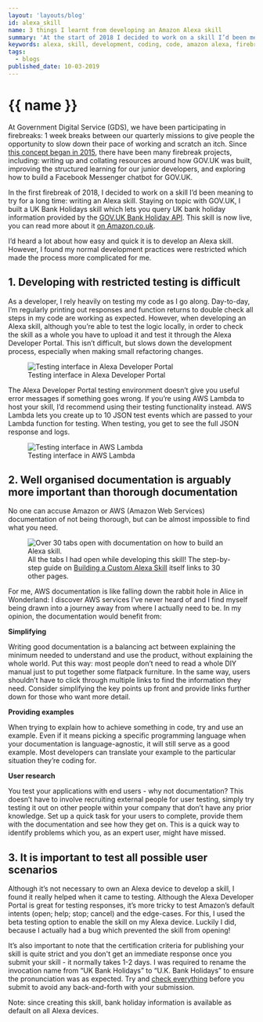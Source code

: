 ```yaml
---
layout: 'layouts/blog'
id: alexa_skill
name: 3 things I learnt from developing an Amazon Alexa skill
summary: 'At the start of 2018 I decided to work on a skill I’d been meaning to try for a long time: writing an Alexa skill. I’d heard a lot of good things around developing Alexa skills, primarily how easy and quick it is to do. However, I found my normal development practices were restricted which made the process more complicated for me.'
keywords: alexa, skill, development, coding, code, amazon alexa, firebreak
tags:
  - blogs
published_date: 10-03-2019
---
```


# {{ name }}

At Government Digital Service (GDS), we have been participating in firebreaks: 1 week breaks between our quarterly missions to give people the opportunity to slow down their pace of working and scratch an itch. Since [this concept began in 2015](https://insidegovuk.blog.gov.uk/2015/02/06/gov-uks-firebreak-why-and-how-we-spent-a-month-working-differently/), there have been many firebreak projects, including: writing up and collating resources around how GOV.UK was built, improving the structured learning for our junior developers, and exploring how to build a Facebook Messenger chatbot for GOV.UK.

In the first firebreak of 2018, I decided to work on a skill I’d been meaning to try for a long time: writing an Alexa skill. Staying on topic with GOV.UK, I built a UK Bank Holidays skill which lets you query UK bank holiday information provided by the [GOV.UK Bank Holiday API](https://www.gov.uk/bank-holidays.json). This skill is now live, you can read more about it [on Amazon.co.uk](https://www.amazon.co.uk/Vanita-Barrett-UK-Bank-Holidays/dp/B078Z18S3G).

I’d heard a lot about how easy and quick it is to develop an Alexa skill. However, I found my normal development practices were restricted which made the process more complicated for me.

## 1. Developing with restricted testing is difficult

As a developer, I rely heavily on testing my code as I go along. Day-to-day, I’m regularly printing out responses and function returns to double check all steps in my code are working as expected. However, when developing an Alexa skill, although you’re able to test the logic locally, in order to check the skill as a whole you have to upload it and test it through the Alexa Developer Portal. This isn’t difficult, but slows down the development process, especially when making small refactoring changes.

<figure>
  <img src="/assets/blog-images/alexa_skill_test.png" alt="Testing interface in Alexa Developer Portal"/>
  <figcaption>Testing interface in Alexa Developer Portal</figcaption>
</figure>

The Alexa Developer Portal testing environment doesn’t give you useful error messages if something goes wrong. If you’re using AWS Lambda to host your skill, I’d recommend using their testing functionality instead. AWS Lambda lets you create up to 10 JSON test events which are passed to your Lambda function for testing. When testing, you get to see the full JSON response and logs.

<figure>
  <img src="/assets/blog-images/alexa_skill_lambda.png" alt="Testing interface in AWS Lambda"/>
  <figcaption>Testing interface in AWS Lambda</figcaption>
</figure>

## 2. Well organised documentation is arguably more important than thorough documentation
No one can accuse Amazon or AWS (Amazon Web Services) documentation of not being thorough, but can be almost impossible to find what you need.

<figure>
  <img src="/assets/blog-images/alexa_skill_tabs.png" alt="Over 30 tabs open with documentation on how to build an Alexa skill."/>
  <figcaption>All the tabs I had open while developing this skill! The step-by-step guide on <a href="https://developer.amazon.com/docs/custom-skills/steps-to-build-a-custom-skill.html#step-1-design-a-voice-user-interface">Building a Custom Alexa Skill</a> itself links to 30 other pages.</figcaption>
</figure>

For me, AWS documentation is like falling down the rabbit hole in Alice in Wonderland: I discover AWS services I’ve never heard of and I find myself being drawn into a journey away from where I actually need to be. In my opinion, the documentation would benefit from:


**Simplifying**

Writing good documentation is a balancing act between explaining the minimum needed to understand and use the product, without explaining the whole world. Put this way: most people don’t need to read a whole DIY manual just to put together some flatpack furniture. In the same way, users shouldn’t have to click through multiple links to find the information they need. Consider simplifying the key points up front and provide links further down for those who want more detail.

**Providing examples**

When trying to explain how to achieve something in code, try and use an example. Even if it means picking a specific programming language when your documentation is language-agnostic, it will still serve as a good example. Most developers can translate your example to the particular situation they’re coding for.

**User research**

You test your applications with end users - why not documentation? This doesn’t have to involve recruiting external people for user testing, simply try testing it out on other people within your company that don’t have any prior knowledge. Set up a quick task for your users to complete, provide them with the documentation and see how they get on. This is a quick way to identify problems which you, as an expert user, might have missed.


## 3. It is important to test all possible user scenarios
Although it’s not necessary to own an Alexa device to develop a skill, I found it really helped when it came to testing. Although the Alexa Developer Portal is great for testing responses, it’s more tricky to test Amazon’s default intents (open; help; stop; cancel) and the edge-cases. For this, I used the beta testing option to enable the skill on my Alexa device. Luckily I did, because I actually had a bug which prevented the skill from opening!

It’s also important to note that the certification criteria for publishing your skill is quite strict and you don't get an immediate response once you submit your skill - it normally takes 1-2 days. I was required to rename the invocation name from “UK Bank Holidays” to “U.K. Bank Holidays” to ensure the pronunciation was as expected. Try and [check everything](https://developer.amazon.com/docs/custom-skills/certification-requirements-for-custom-skills.html) before you submit to avoid any back-and-forth with your submission.

Note: since creating this skill, bank holiday information is available as default on all Alexa devices.


